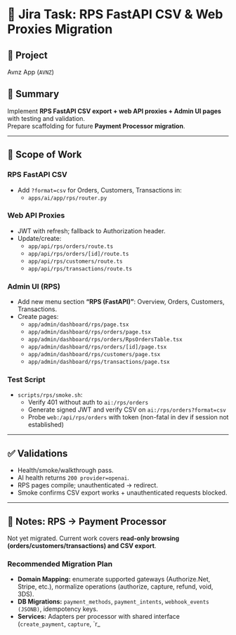 # 🚀 Jira Task: RPS FastAPI CSV & Web Proxies Migration

## 🎯 Project
Avnz App (`AVNZ`)

## 📝 Summary
Implement **RPS FastAPI CSV export + web API proxies + Admin UI pages** with testing and validation.  
Prepare scaffolding for future **Payment Processor migration**.

---

## 🔨 Scope of Work

### RPS FastAPI CSV
- Add `?format=csv` for Orders, Customers, Transactions in:
  - `apps/ai/app/rps/router.py`

### Web API Proxies
- JWT with refresh; fallback to Authorization header.
- Update/create:
  - `app/api/rps/orders/route.ts`
  - `app/api/rps/orders/[id]/route.ts`
  - `app/api/rps/customers/route.ts`
  - `app/api/rps/transactions/route.ts`

### Admin UI (RPS)
- Add new menu section **“RPS (FastAPI)”**: Overview, Orders, Customers, Transactions.
- Create pages:
  - `app/admin/dashboard/rps/page.tsx`
  - `app/admin/dashboard/rps/orders/page.tsx`
  - `app/admin/dashboard/rps/orders/RpsOrdersTable.tsx`
  - `app/admin/dashboard/rps/orders/[id]/page.tsx`
  - `app/admin/dashboard/rps/customers/page.tsx`
  - `app/admin/dashboard/rps/transactions/page.tsx`

### Test Script
- `scripts/rps/smoke.sh`:
  - Verify 401 without auth to `ai:/rps/orders`
  - Generate signed JWT and verify CSV on `ai:/rps/orders?format=csv`
  - Probe `web:/api/rps/orders` with token (non-fatal in dev if session not established)

---

## ✅ Validations
- Health/smoke/walkthrough pass.
- AI health returns `200 provider=openai`.
- RPS pages compile; unauthenticated → redirect.
- Smoke confirms CSV export works + unauthenticated requests blocked.

---

## 📌 Notes: RPS → Payment Processor
Not yet migrated. Current work covers **read-only browsing (orders/customers/transactions) and CSV export**.

### Recommended Migration Plan
- **Domain Mapping:** enumerate supported gateways (Authorize.Net, Stripe, etc.), normalize operations (authorize, capture, refund, void, 3DS).  
- **DB Migrations:** `payment_methods`, `payment_intents`, `webhook_events (JSONB)`, idempotency keys.  
- **Services:** Adapters per processor with shared interface (`create_payment`, `capture`, `r_

